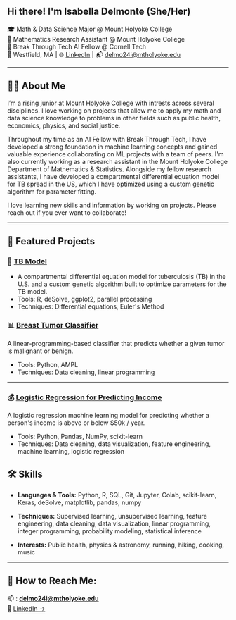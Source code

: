 ## Hi there! I'm Isabella Delmonte (She/Her)

🎓 Math & Data Science Major @ Mount Holyoke College  
🔬 Mathematics Research Assistant @ Mount Holyoke College                           
🤖 Break Through Tech AI Fellow @ Cornell Tech  
📍 Westfield, MA | 🌐 [LinkedIn](https://www.linkedin.com/in/isabella-delmonte) | 📬 delmo24i@mtholyoke.edu

---

## 👩‍💻 About Me

I’m a rising junior at Mount Holyoke College with intrests across several disciplines. I love working on projects that allow me to apply my math and data science knowledge to problems in other fields such as public health, economics, physics, and social justice.

Throughout my time as an AI Fellow with Break Through Tech, I have developed a strong foundation in machine learning concepts and gained valuable experience collaborating on ML projects with a team of peers. I'm also currently working as a research assistant in the Mount Holyoke College Department of Mathematics & Statistics. Alongside my fellow research assistants, I have developed a compartmental differential equation model for TB spread in the US, which I have optimized using a custom genetic algorithm for parameter fitting. 

I love learning new skills and information by working on projects. Please reach out if you ever want to collaborate!

---

## 📂 Featured Projects

### 🦠 [TB Model](https://github.com/Phoebe2777/Summer-Research-2025/tree/main/TB%20Project)  
- A compartmental differential equation model for tuberculosis (TB) in the U.S. and a custom genetic algorithm built to optimize parameters for the TB model.
- Tools: R, deSolve, ggplot2, parallel processing
- Techniques: Differential equations, Euler's Method

### 📊 [Breast Tumor Classifier](https://github.com/idelmonte/Breast-Tumor-Classifier)

A linear-programming-based classifier that predicts whether a given tumor is malignant or benign.
- Tools: Python, AMPL 
- Techniques: Data cleaning, linear programming
---

### 💰 [Logistic Regression for Predicting Income](https://github.com/idelmonte/MLF_Lab8)

A logistic regression machine learning model for predicting whether a person's income is above or below $50k / year.
- Tools: Python, Pandas, NumPy, scikit-learn
- Techniques: Data cleaning, data visualization, feature engineering, machine learning, logistic regression

## 🛠️ Skills

- **Languages & Tools:** Python, R, SQL, Git, Jupyter, Colab, scikit-learn, Keras, deSolve, matplotlib, pandas, numpy
- **Techniques:** Supervised learning, unsupervised learning, feature engineering, data cleaning, data visualization, linear programming, integer programming, probability modeling, statistical inference
 
- **Interests:** Public health, physics & astronomy, running, hiking, cooking, music
  
---

## 📌 How to Reach Me:

📫 : **delmo24i@mtholyoke.edu**  
🔗 [LinkedIn →](https://www.linkedin.com/in/isabella-delmonte)  
